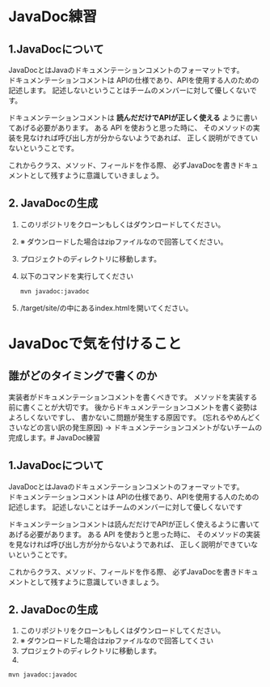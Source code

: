 # JavaDoc練習

## 1.JavaDocについて
JavaDocとはJavaのドキュメンテーションコメントのフォーマットです。  
ドキュメンテーションコメントは APIの仕様であり、APIを使用する人のための記述します。
記述しないということはチームのメンバーに対して優しくないです。

ドキュメンテーションコメントは **読んだだけでAPIが正しく使える** ように書いてあげる必要があります。
ある API を使おうと思った時に、
そのメソッドの実装を見なければ呼び出し方が分からないようであれば、
正しく説明ができていないということです。

これからクラス、メソッド、フィールドを作る際、
必ずJavaDocを書きドキュメントとして残すように意識していきましょう。

## 2. JavaDocの生成

1. このリポジトリをクローンもしくはダウンロードしてください。
1. ※ ダウンロードした場合はzipファイルなので回答してください。
1. プロジェクトのディレクトリに移動します。
1. 以下のコマンドを実行してください
    
    ``` sh
    mvn javadoc:javadoc
    ```

1. /target/site/の中にあるindex.htmlを開いてください。

# JavaDocで気を付けること

## 誰がどのタイミングで書くのか

実装者がドキュメンテーションコメントを書くべきです。
メソッドを実装する前に書くことが大切です。
後からドキュメンテーションコメントを書く姿勢はよろしくないですし、
書かないこ問題が発生する原因です。
(忘れるやめんどくさいなどの言い訳の発生原因) -> ドキュメンテーションコメントがないチームの完成します。# JavaDoc練習

## 1.JavaDocについて
JavaDocとはJavaのドキュメンテーションコメントのフォーマットです。  
ドキュメンテーションコメントは APIの仕様であり、APIを使用する人のための記述します。
記述しないことはチームのメンバーに対して優しくないです

ドキュメンテーションコメントは読んだだけでAPIが正しく使えるように書いてあげる必要があります。
ある API を使おうと思った時に、
そのメソッドの実装を見なければ呼び出し方が分からないようであれば、
正しく説明ができていないということです。

これからクラス、メソッド、フィールドを作る際、
必ずJavaDocを書きドキュメントとして残すように意識していきましょう。

## 2. JavaDocの生成

1. このリポジトリをクローンもしくはダウンロードしてください。
2. ※ ダウンロードした場合はzipファイルなので回答してくさい
3. プロジェクトのディレクトリに移動します。
4. 

``` sh
mvn javadoc:javadoc
```
